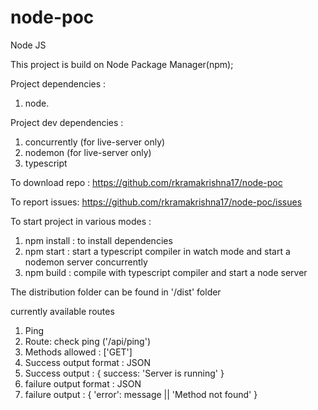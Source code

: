 # node-poc
Node JS

This project is build on Node Package Manager(npm);

Project dependencies :
1. node.

Project dev dependencies :
1. concurrently (for live-server only)
2. nodemon (for live-server only)
3. typescript

To download repo : https://github.com/rkramakrishna17/node-poc

To report issues: https://github.com/rkramakrishna17/node-poc/issues

To start project in various modes :
1. npm install : to install dependencies
2. npm start : start a typescript compiler in watch mode and start a nodemon server concurrently
3. npm build : compile with typescript compiler and start a node server

The distribution folder can be found in '/dist' folder

currently available routes

1. Ping
1. Route: check ping ('/api/ping')
2. Methods allowed : ['GET']
3. Success output format : JSON
4. Success output : { success: 'Server is running' }
5. failure output format : JSON
6. failure output : { 'error': message || 'Method not found' }
